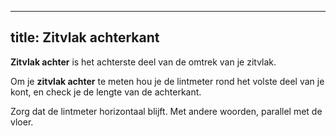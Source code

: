 ***

## title: Zitvlak achterkant

**Zitvlak achter** is het achterste deel van de omtrek van je zitvlak.

Om je **zitvlak achter** te meten hou je de lintmeter rond het volste deel van je kont, en check je de lengte van de achterkant.

Zorg dat de lintmeter horizontaal blijft. Met andere woorden, parallel met de vloer.
